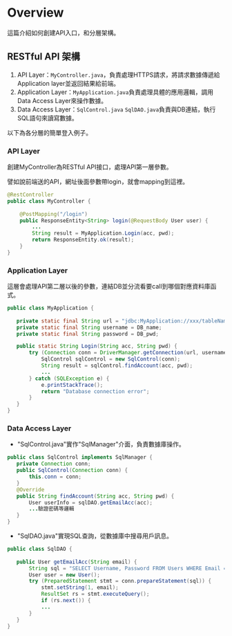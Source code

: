 # Overview

這篇介紹如何創建API入口，和分層架構。  

## RESTful API 架構

1. API Layer：`MyController.java`，負責處理HTTPS請求，將請求數據傳遞給Application layer並返回結果給前端。
2. Application Layer：`MyApplication.java`負責處理具體的應用邏輯，調用Data Access Layer來操作數據。
3. Data Access Layer：`SqlControl.java` `SqlDAO.java`負責與DB連結，執行SQL語句來讀寫數據。

以下為各分層的簡單登入例子。
 
### API Layer

創建MyController為RESTful API接口，處理API第一層參數。

譬如說前端送的API，網址後面參數帶login，就會mapping到這裡。

``` java
@RestController
public class MyController {
    
    @PostMapping("/login")
    public ResponseEntity<String> login(@RequestBody User user) {
        ...
        String result = MyApplication.Login(acc, pwd);
        return ResponseEntity.ok(result);
    }
}
```

### Application Layer

這層會處理API第二層以後的參數，連結DB並分流看要call到哪個對應資料庫函式。
 
 ```java
 public class MyApplication {
    
    private static final String url = "jdbc:MyApplication://xxx/tableName";
    private static final String username = DB_name;
    private static final String password = DB_pwd;

    public static String Login(String acc, String pwd) {
        try (Connection conn = DriverManager.getConnection(url, username, password)) {
            SqlControl sqlControl = new SqlControl(conn);
            String result = sqlControl.findAccount(acc, pwd);
            ...
        } catch (SQLException e) {
            e.printStackTrace();
            return "Database connection error";
        }
    }
}
 ```
 
 ### Data Access Layer
 
 - "SqlControl.java"實作"SqlManager"介面，負責數據庫操作。
 
 ```java
 public class SqlControl implements SqlManager {    
    private Connection conn;
    public SqlControl(Connection conn) {
        this.conn = conn;
    }
    @Override
    public String findAccount(String acc, String pwd) {
        User userInfo = sqlDAO.getEmailAcc(acc);
        ...驗證密碼等邏輯
    }
}
 ```
 
 - "SqlDAO.java"實現SQL查詢，從數據庫中搜尋用戶訊息。
 
 ```java
 public class SqlDAO {
    
    public User getEmailAcc(String email) {
        String sql = "SELECT Username, Password FROM Users WHERE Email = ?";
        User user = new User();
		try (PreparedStatement stmt = conn.prepareStatement(sql)) {
            stmt.setString(1, email);
            ResultSet rs = stmt.executeQuery();
            if (rs.next()) {
			...
		}
    }
}
 ```

